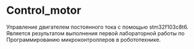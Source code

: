 # Control_motor
Управление двигателем постоянного тока с помощью stm32f103c8t6. Является результатом выполнения первой лабораторной работы по Программированию микроконтроллеров в робототехнике.
